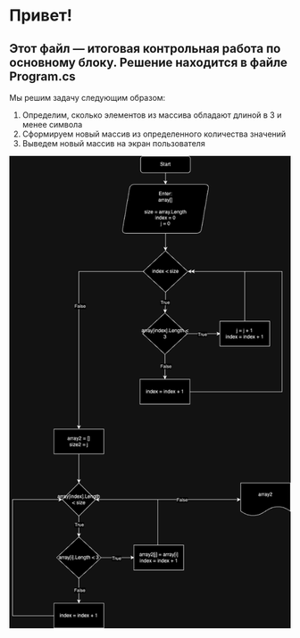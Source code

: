 # Привет!

## Этот файл — итоговая контрольная работа по основному блоку. Решение находится в файле Program.cs

Мы решим задачу следующим образом: 

1. Определим, сколько элементов из массива обладают длиной в 3 и менее символа
2. Сформируем новый массив из определенного количества значений
3. Выведем новый массив на экран пользователя

![Алгоритм](<Алгоритм.png>)